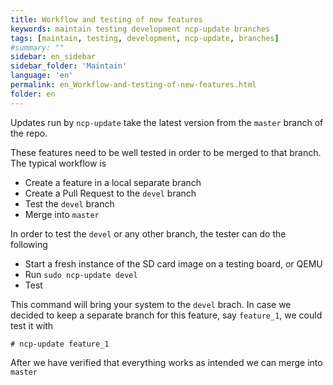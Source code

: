 ```yaml
---
title: Workflow and testing of new features
keywords: maintain testing development ncp-update branches
tags: [maintain, testing, development, ncp-update, branches]
#summary: ""
sidebar: en_sidebar
sidebar_folder: 'Maintain'
language: 'en'
permalink: en_Workflow-and-testing-of-new-features.html
folder: en
---
```


Updates run by `ncp-update` take the latest version from the `master` branch of the repo.

These features need to be well tested in order to be merged to that branch. The typical workflow is

- Create a feature in a local separate branch
- Create a Pull Request to the `devel` branch
- Test the `devel` branch
- Merge into `master`

In order to test the `devel` or any other branch, the tester can do the following

- Start a fresh instance of the SD card image on a testing board, or QEMU
- Run `sudo ncp-update devel`
- Test

This command will bring your system to the `devel` brach. In case we decided to keep a separate branch for this feature, say `feature_1`, we could test it with

```
# ncp-update feature_1
```

After we have verified that everything works as intended we can merge into `master`
